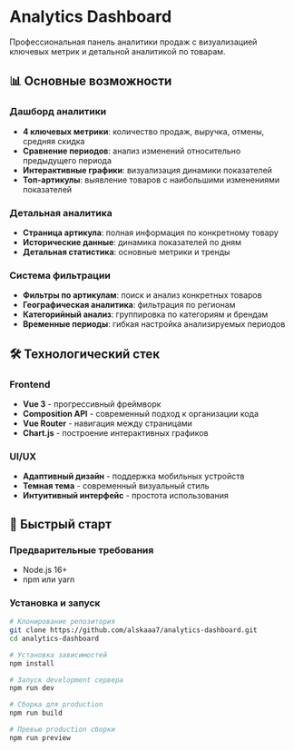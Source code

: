 # Analytics Dashboard

Профессиональная панель аналитики продаж с визуализацией ключевых метрик и детальной аналитикой по товарам.

## 📊 Основные возможности

### Дашборд аналитики

- **4 ключевых метрики**: количество продаж, выручка, отмены, средняя скидка
- **Сравнение периодов**: анализ изменений относительно предыдущего периода
- **Интерактивные графики**: визуализация динамики показателей
- **Топ-артикулы**: выявление товаров с наибольшими изменениями показателей

### Детальная аналитика

- **Страница артикула**: полная информация по конкретному товару
- **Исторические данные**: динамика показателей по дням
- **Детальная статистика**: основные метрики и тренды

### Система фильтрации

- **Фильтры по артикулам**: поиск и анализ конкретных товаров
- **Географическая аналитика**: фильтрация по регионам
- **Категорийный анализ**: группировка по категориям и брендам
- **Временные периоды**: гибкая настройка анализируемых периодов

## 🛠 Технологический стек

### Frontend

- **Vue 3** - прогрессивный фреймворк
- **Composition API** - современный подход к организации кода
- **Vue Router** - навигация между страницами
- **Chart.js** - построение интерактивных графиков

### UI/UX

- **Адаптивный дизайн** - поддержка мобильных устройств
- **Темная тема** - современный визуальный стиль
- **Интуитивный интерфейс** - простота использования

## 🚀 Быстрый старт

### Предварительные требования

- Node.js 16+
- npm или yarn

### Установка и запуск

```bash
# Клонирование репозитория
git clone https://github.com/alskaaa7/analytics-dashboard.git
cd analytics-dashboard

# Установка зависимостей
npm install

# Запуск development сервера
npm run dev

# Сборка для production
npm run build

# Превью production сборки
npm run preview
```
